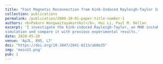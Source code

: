 ```yaml
---
title: "Fast Magnetic Reconnection from Kink-Induced Rayleigh-Taylor Instability"
collection: publications
permalink: /publication/2009-10-01-paper-title-number-1
authors: <b>Pakorn Wongwaitayakornkul</b>, Hui Li, Paul M. Bellan
excerpt: 'I investigate the kink-induced Rayleigh-Taylor, an MHD instability cascade, using 3D MHD 
simulation and compare it with previous experimental results.'
date: 2020-05-20
venue: 'ApJL, 895, L7'
doi: "https://doi.org/10.3847/2041-8213/ab8e35"
img: 'main21.png'
pub: 1
---
```

